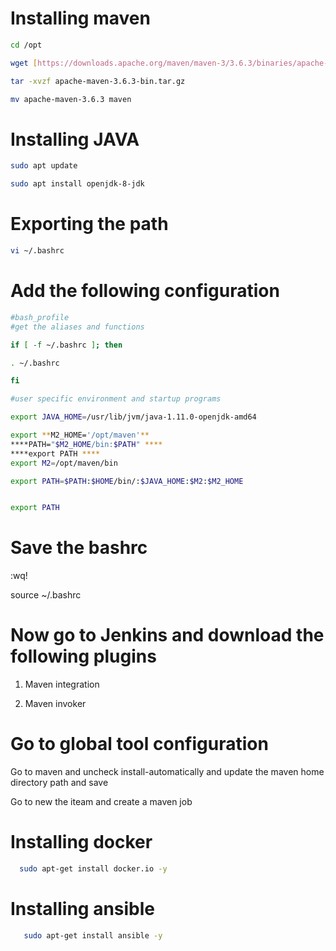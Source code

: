 # Installing maven

```sh
cd /opt

wget [https://downloads.apache.org/maven/maven-3/3.6.3/binaries/apache-maven-3.6.3-bin.tar.gz](https://dlcdn.apache.org/maven/maven-3/3.9.3/source/apache-maven-3.9.3-src.tar.gz)

tar -xvzf apache-maven-3.6.3-bin.tar.gz

mv apache-maven-3.6.3 maven
```

# Installing JAVA

```sh
sudo apt update

sudo apt install openjdk-8-jdk
```

# Exporting the path

```sh
vi ~/.bashrc
```



# Add the following configuration 

```sh
#bash_profile
#get the aliases and functions

if [ -f ~/.bashrc ]; then

. ~/.bashrc

fi

#user specific environment and startup programs

export JAVA_HOME=/usr/lib/jvm/java-1.11.0-openjdk-amd64

export **M2_HOME='/opt/maven'**
****PATH="$M2_HOME/bin:$PATH" ****
****export PATH ****
export M2=/opt/maven/bin

export PATH=$PATH:$HOME/bin/:$JAVA_HOME:$M2:$M2_HOME


export PATH
```


# Save the bashrc 

:wq!

source  ~/.bashrc

# Now go to Jenkins and download the following plugins

1. Maven integration 

2. Maven invoker


# Go to global tool configuration 

Go to maven and uncheck install-automatically and update the maven home directory path and save 


 Go to new the iteam and create a maven job


 # Installing docker 

 ```sh
   sudo apt-get install docker.io -y
```

 # Installing ansible 
 
```sh
   sudo apt-get install ansible -y
```

  








